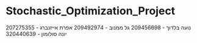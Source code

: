 # Stochastic_Optimization_Project

נועה בלדוך - 209456698
גל ממנוב - 209492974
אפרת אייזנברג - 207275355
יונה סולומון - 320440639